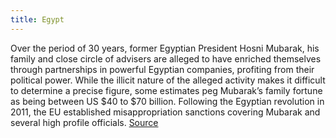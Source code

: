 ```yaml
---
title: Egypt
---
```

Over the period of 30 years, former Egyptian President Hosni Mubarak, his family
and close circle of advisers are alleged to have enriched themselves through partnerships in
powerful Egyptian companies, profiting from their political power. While the illicit nature of the alleged activity makes it
difficult to determine a precise figure, some estimates peg Mubarak’s family
fortune as being between US $40 to $70 billion. Following the Egyptian revolution in 2011, the EU established misappropriation sanctions covering Mubarak and several high profile officials. [Source](https://money.usnews.com/money/blogs/flowchart/2011/02/11/how-hosni-mubarak-got-filthy-rich)
